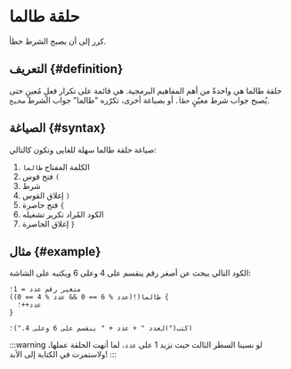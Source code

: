 ﻿---
sidebar_position: 1
---

# حلقة طالما

كرر إلى أن يصبح الشرط خطأ.

## التعريف {#definition}

حلقة طالما هي واحدةٌ من أهم المفاهيم البرمجية. هي قائمة على تكرار فعلٍ مُعينٍ حتى يُصبح جواب شرط معيّنٍ `خطأ`. أو بصياغة
أخرى، تكرّره "طالما" جواب الشرط `صحيح`.

## الصياغة {#syntax}

صياغة حلقة طالما سهلة للغايى وتكون كالتالي:

1. الكلمة المفتاح `طالما`
2. فتح قوس `(`
3. شرط
4. إغلاق القوس `)`
5. فتح حاصرة `{`
6. الكود المُراد تكرير تشغيله
7. إغلاق الحاصرة `}`

## مثال {#example}

الكود التالي يبحث عن أصغر رقم ينقسم على 4 وعلى 6 ويكتبه على الشاشة:

```abjad showLineNumbers
متغير رقم عدد = 1؛
طالما(!(عدد % 6 == 0 && عدد % 4 == 0)) {
  عدد++؛
}

اكتب("العدد " + عدد + " ينقسم على 6 وعلى 4.")؛
```

:::warning
لو نسينا السطر الثالث حيث نزيد 1 على `عدد`، لما أنهت الحلقة عملها، ولاستمرت في الكتابة إلى الأبد!
:::